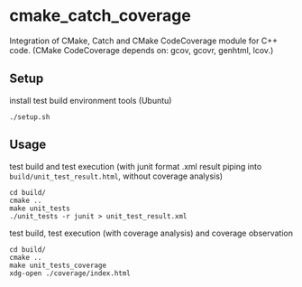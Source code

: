 # cmake_catch_coverage

Integration of CMake, Catch and CMake CodeCoverage module for C++ code.
(CMake CodeCoverage depends on: gcov, gcovr, genhtml, lcov.)

## Setup

install test build environment tools (Ubuntu)

    ./setup.sh

## Usage

test build and test execution (with junit format .xml result piping into `build/unit_test_result.html`, without coverage analysis)

    cd build/
    cmake ..
    make unit_tests
    ./unit_tests -r junit > unit_test_result.xml

test build, test execution (with coverage analysis) and coverage observation

    cd build/
    cmake ..
    make unit_tests_coverage
    xdg-open ./coverage/index.html

